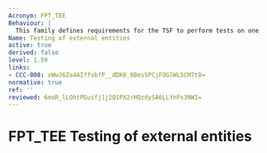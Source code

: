 ```yaml
---
Acronym: FPT_TEE
Behaviour: |
  This family defines requirements for the TSF to perform tests on one or more external entities. This component is not intended to be applied to human users. External entities can include applications running on the TOE, hardware or software running “underneath” the TOE (e.g. platforms, operating systems) or applications/boxes connected to the TOE (e.g. intrusion detection systems, firewalls, login servers, time servers).
Name: Testing of external entities
active: true
derived: false
level: 1.59
links:
- CCC-008: xWwJ6Za4AIffsbfP__dDK6_0BmsSPCjFOGlWL5CM7t8=
normative: true
ref: ''
reviewed: 6moR_lLOhtPGusfj1j2Q1PX2rHQzdySA6LLYnPs3NWI=
---
```


# FPT_TEE Testing of external entities